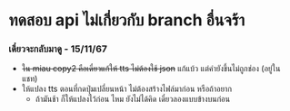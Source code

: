 # ทดสอบ api ไม่เกี่ยวกับ branch อื่นจร้า
### เดี๋ยวจะกลับมาดู - 15/11/67
- ~~ใน miau copy2 คือเดี๋ยวแก้ให้ tts ไม่ต้องใช้ json~~ แก้แบ้ว แต่คำยังขึ้นไม่ถูกช่อง (อยู่ในแชท)
- ให้แปลง tts ตอนที่กดปุ่มเปลี่ยนหน้า ไม่ต้องสร้างไฟล์มาก่อน หรือถ้าอยาก
    - ถ้ามันช้า ก็ให้แปลงไว้ก่อน ไหม ยังไม่ได้คิด เดี๋ยวลองแบบข้างบนก่อน
